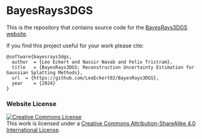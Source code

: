 # BayesRays3DGS

This is the repository that contains source code for the [BayesRays3DGS website](https://bayesrays3dgs.github.io).

If you find this project useful for your work please cite:
```
@software{bayesrays3dgs,
  author  = {Leo Eckert and Nassir Navab and Felix Tristram},
  title   = {BayesRays3DGS: Reconstruction Uncertainty Estimation for Gaussian Splatting Methods},
  url  = {https://github.com/LeoEckert02/BayesRays3DGS},
  year    = {2024}
}
```

### Website License
<a rel="license" href="http://creativecommons.org/licenses/by-sa/4.0/"><img alt="Creative Commons License" style="border-width:0" src="https://i.creativecommons.org/l/by-sa/4.0/88x31.png" /></a><br />This work is licensed under a <a rel="license" href="http://creativecommons.org/licenses/by-sa/4.0/">Creative Commons Attribution-ShareAlike 4.0 International License</a>.
